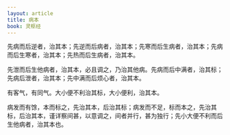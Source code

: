 ```yaml
---
layout: article
title: 病本
book: 灵枢经
---
```


先病而后逆者，治其本；先逆而后病者，治其本；先寒而后生病者，治其本；先病而后生寒者，治其本；先热而后生病者，治其本。

先泄而后生他病者，治其本，必且调之，乃治其他病。先病而后中满者，治其标；先病后泄者，治其本；先中满而后烦心者，治其本。

有客气，有同气。大小便不利治其标，大小便利，治其本。

病发而有馀，本而标之，先治其本，后治其标；病发而不足，标而本之，先治其标，后治其本，谨详察间甚，以意调之，间者并行，甚为独行；先小大便不利而后生他病者，治其本也。

